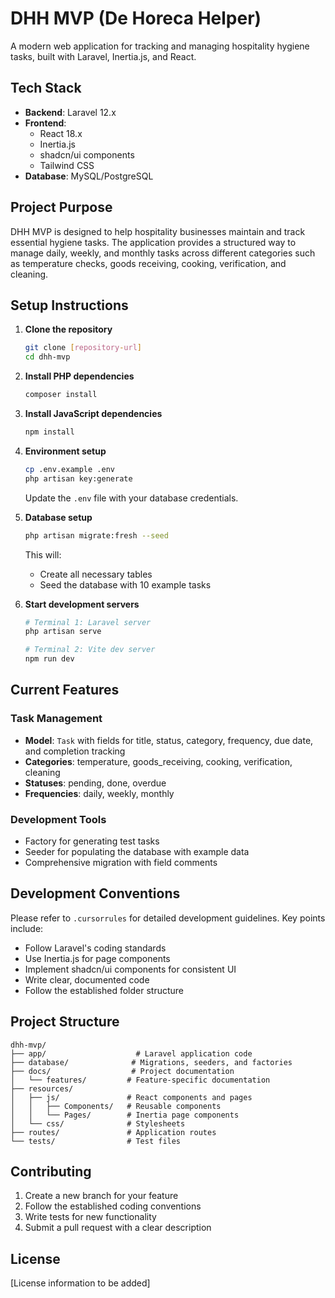 # DHH MVP (De Horeca Helper)

A modern web application for tracking and managing hospitality hygiene tasks, built with Laravel, Inertia.js, and React.

## Tech Stack

- **Backend**: Laravel 12.x
- **Frontend**: 
  - React 18.x
  - Inertia.js
  - shadcn/ui components
  - Tailwind CSS
- **Database**: MySQL/PostgreSQL

## Project Purpose

DHH MVP is designed to help hospitality businesses maintain and track essential hygiene tasks. The application provides a structured way to manage daily, weekly, and monthly tasks across different categories such as temperature checks, goods receiving, cooking, verification, and cleaning.

## Setup Instructions

1. **Clone the repository**
   ```bash
   git clone [repository-url]
   cd dhh-mvp
   ```

2. **Install PHP dependencies**
   ```bash
   composer install
   ```

3. **Install JavaScript dependencies**
   ```bash
   npm install
   ```

4. **Environment setup**
   ```bash
   cp .env.example .env
   php artisan key:generate
   ```
   Update the `.env` file with your database credentials.

5. **Database setup**
   ```bash
   php artisan migrate:fresh --seed
   ```
   This will:
   - Create all necessary tables
   - Seed the database with 10 example tasks

6. **Start development servers**
   ```bash
   # Terminal 1: Laravel server
   php artisan serve
   
   # Terminal 2: Vite dev server
   npm run dev
   ```

## Current Features

### Task Management
- **Model**: `Task` with fields for title, status, category, frequency, due date, and completion tracking
- **Categories**: temperature, goods_receiving, cooking, verification, cleaning
- **Statuses**: pending, done, overdue
- **Frequencies**: daily, weekly, monthly

### Development Tools
- Factory for generating test tasks
- Seeder for populating the database with example data
- Comprehensive migration with field comments

## Development Conventions

Please refer to `.cursorrules` for detailed development guidelines. Key points include:

- Follow Laravel's coding standards
- Use Inertia.js for page components
- Implement shadcn/ui components for consistent UI
- Write clear, documented code
- Follow the established folder structure

## Project Structure

```
dhh-mvp/
├── app/                    # Laravel application code
├── database/              # Migrations, seeders, and factories
├── docs/                  # Project documentation
│   └── features/         # Feature-specific documentation
├── resources/
│   ├── js/               # React components and pages
│   │   ├── Components/   # Reusable components
│   │   └── Pages/        # Inertia page components
│   └── css/              # Stylesheets
├── routes/               # Application routes
└── tests/                # Test files
```

## Contributing

1. Create a new branch for your feature
2. Follow the established coding conventions
3. Write tests for new functionality
4. Submit a pull request with a clear description

## License

[License information to be added]
